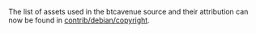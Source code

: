 The list of assets used in the btcavenue source and their attribution can now be found in [contrib/debian/copyright](../contrib/debian/copyright).
